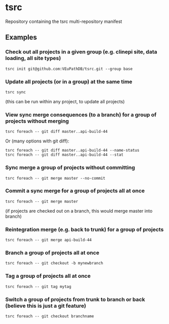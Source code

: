 # tsrc
Repository containing the tsrc multi-repository manifest

## Examples

### Check out all projects in a given group (e.g. clinepi site, data loading, all site types)
```
tsrc init git@github.com:VEuPathDB/tsrc.git --group base
```
### Update all projects (or in a group) at the same time
```
tsrc sync
```
(this can be run within any project, to update all projects)

### View sync merge consequences (to a branch) for a group of projects without merging
```
tsrc foreach -- git diff master..api-build-44 
```
Or (many options with git diff):
```
tsrc foreach -- git diff master..api-build-44 --name-status
tsrc foreach -- git diff master..api-build-44 --stat
```
### Sync merge a group of projects without committing
```
tsrc foreach -- git merge master --no-commit
```
### Commit a sync merge for a group of projects all at once
```
tsrc foreach -- git merge master
```
(if projects are checked out on a branch, this would merge master into branch)

### Reintegration merge (e.g. back to trunk) for a group of projects
```
tsrc foreach -- git merge api-build-44
```
### Branch a group of projects all at once
```
tsrc foreach -- git checkout -b mynewbranch
```
### Tag a group of projects all at once
```
tsrc foreach -- git tag mytag
```
### Switch a group of projects from trunk to branch or back (believe this is just a git feature)
```
tsrc foreach -- git checkout branchname
```
